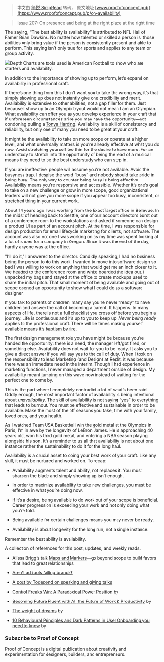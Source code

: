 > 本文由 [简悦 SimpRead](http://ksria.com/simpread/) 转码， 原文地址 [www.proofofconcept.pub](https://www.proofofconcept.pub/p/on-availability)

> Issue 207: On presence and being at the right place at the right time

The saying, “The best ability is availability” is attributed to NFL Hall of Famer Brian Dawkins. No matter how talented or skilled a person is, those abilities only bring value if the person is consistently present and able to perform. This saying isn’t only true for sports and applies to any team or group activity.

[![](https://substackcdn.com/image/fetch/w_1456,c_limit,f_auto,q_auto:good,fl_progressive:steep/https%3A%2F%2Fsubstack-post-media.s3.amazonaws.com%2Fpublic%2Fimages%2F3c674797-b501-4712-aa55-9cc1c4381397_1920x1350.jpeg)](https://substackcdn.com/image/fetch/f_auto,q_auto:good,fl_progressive:steep/https%3A%2F%2Fsubstack-post-media.s3.amazonaws.com%2Fpublic%2Fimages%2F3c674797-b501-4712-aa55-9cc1c4381397_1920x1350.jpeg)Depth Charts are tools used in American Football to show who are starters and availability.

In addition to the importance of showing up to perform, let’s expand on availability in professional craft.

If there’s one thing from this I don’t want you to take the wrong way, it’s that simply showing up does not instantly give one credibility and merit. Availability is extensive to other abilities, not a gap filler for them. Just because I show up to an Olympic tryout would not mean I am an Olympian. What availability can offer you as you develop experience in your craft that if unforeseen circumstances arise you may have the opportunity—not condoning pulling a [Tonya Harding](https://en.wikipedia.org/wiki/Tonya_Harding). Availability is a skill of consistency and reliability, but only one of many you need to be great at your craft.

It might be the availability to take on more scope or operate at a higher level, and what universally matters is you’re already effective at what you do now. Avoid stretching yourself too thin for the desire to have more. For an understudy to stretch into the opportunity of being the lead of a musical means they need to be the best understudy who can step in.

If you are ineffective, people will assume you’re not available. Avoid the busyness trap. I despise the word “busy” and nobody should take pride in being busy. The only way to counter being busy is being effective. Availability means you’re responsive and accessible. Whether it’s one’s goal to take on a new challenge or grow in more scope, good organizational leaders will not give you more scope if you appear too busy, inconsistent, or stretched thing in your current work.

About 14 years ago I was working from the ExactTarget office in Bellevue. In the midst of heading back to Seattle, one of our account directors burst out of a conference room to the workstations and asked if someone can design a product UI as part of an account pitch. At the time, I was responsible for design production for email lifecycle marketing for clients, not software. The account was also not one I was working on as my time was spent looking at a lot of shoes for a company in Oregon. Since it was the end of the day, hardly anyone was at the office.

"I’ll do it," I answered to the director. Candidly speaking, I had no business being the person to do this work. I wanted to move into software design so bad I was willing to work on anything that would get me an inch closer to it. We headed to the conference room and white boarded the idea out. I unpacked my bags and stayed at the office to create mockups used to share the initial pitch. That small moment of being available and going out of scope opened an opportunity to show what I could do as a software designer.

If you talk to parents of children, many say you’re never “ready” to have children and answer the call of becoming a parent. It happens. In many aspects of life, there is not a full checklist you cross off before you begin a journey. Life is continuous and it’s up to you to keep up. _Never being ready_ applies to the professional craft. There will be times making yourself available means it’s [baptism by fire](https://www.investopedia.com/terms/b/baptism-by-fire.asp#:~:text=%22Baptism%20by%20fire%22%20is%20a,one%20or%20more%20difficult%20situations.).

The first design management role you have might be because you’re handed the opportunity: there is a need, the manager left/got fired, or something else. Availability does not wait for you to be ready. It asks you to give a direct answer if you will say yes to the call of duty. When I took on the responsibility to lead Marketing (and Design) at Replit, it was because there was an immediate need in the interim. Though I had experience in marketing functions, I never managed a department outside of design. My availability meant jumping on this wave now instead of waiting for the perfect one to come by.

This is the part where I completely contradict a lot of what’s been said. Oddly enough, the most important factor of availability is being intentional about _unavailability_. The skill of availability is not saying “yes” to everything that leads to burnout. You must be effective and sustainable in order to be available. Make the most of the off seasons you take, time with your family, loved ones, and your health.

As I watched Team USA Basketball win the gold metal at the Olympics in Paris, I’m in awe by the longevity of LeBron James. He is approaching 40 years old, won his third gold metal, and entering a NBA season playing alongside his son. It’s a reminder to us all that availability is not about one instance rather the sustainability to do it for the long haul.

Availability is a crucial asset to doing your best work of your craft. Like any skill, it must be nurtured and worked on. To recap:

*   Availability augments talent and ability, not replaces it. You must sharpen the blade and simply showing up isn’t enough.
    
*   In order to maximize availability to take new challenges, you must be effective in what you’re doing now.
    
*   If it’s a desire, being available to do work out of your scope is beneficial. Career progression is exceeding your work and not only doing what you’re told.
    
*   Being available for certain challenges means you may never be ready.
    
*   Availability is about longevity for the long run, not a single instance.
    

Remember the best ability is availability.

A collection of references for this post, updates, and weekly reads.

*   Alissa Brigg’s talk [Maps and Markers](https://www.alissabriggs.com/uxc2018)—go beyond scope to build favors that lead to great relationships
    
*   [Are AI ad tools failing brands?](https://www.linkedin.com/news/story/are-ai-ad-tools-failing-brands-6128700/)
    
*   [A post by Todepond on speaking and giving talks](https://www.todepond.com/wikiblogarden/speak/)
    
*   [Control Freaks Win: A Paradoxical Power Position](https://drgurner.substack.com/p/control-freaks-win) by
    
*   [Becoming Future Fluent with AI, the Future of Work & Productivity](https://thefuturefluent.com/p/becoming-future-fluent-with-ai-the) by
    
*   [The weight of dreams](https://spencerchang.substack.com/p/the-weight-of-dreams) by
    
*   [10 Behavioural Principles and Dark Patterns in User Onboarding you need to know](https://katesyuma.substack.com/p/10-behavioural-principles-and-dark) by
    

### Subscribe to Proof of Concept

Proof of Concept is a digital publication about creativity and experimentation for designers, builders, and entrepreneurs.